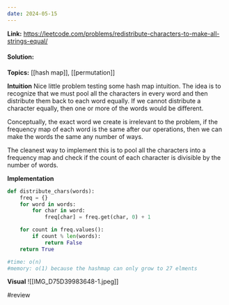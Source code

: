 ```yaml
---
date: 2024-05-15
---
```

**Link:** https://leetcode.com/problems/redistribute-characters-to-make-all-strings-equal/
#### Solution:

**Topics:** [[hash map]], [[permutation]]

**Intuition**
Nice little problem testing some hash map intuition. The idea is to recognize that we must pool all the characters in every word and then distribute them back to each word equally. If we cannot distribute a character equally, then one or more of the words would be different.

Conceptually, the exact word we create is irrelevant to the problem, if the frequency map of each word is the same after our operations, then we can make the words the same any number of ways.

The cleanest way to implement this is to pool all the characters into a frequency map and check if the count of each character is divisible by the number of words.

**Implementation**
```python
def distribute_chars(words):
	freq = {}
	for word in words:
		for char in word:
			freq[char] = freq.get(char, 0) + 1

	for count in freq.values():
		if count % len(words):
			return False
	return True

#time: o(n)
#memory: o(1) because the hashmap can only grow to 27 elments
```

**Visual** 
![[IMG_D75D39983648-1.jpeg]]

#review 


